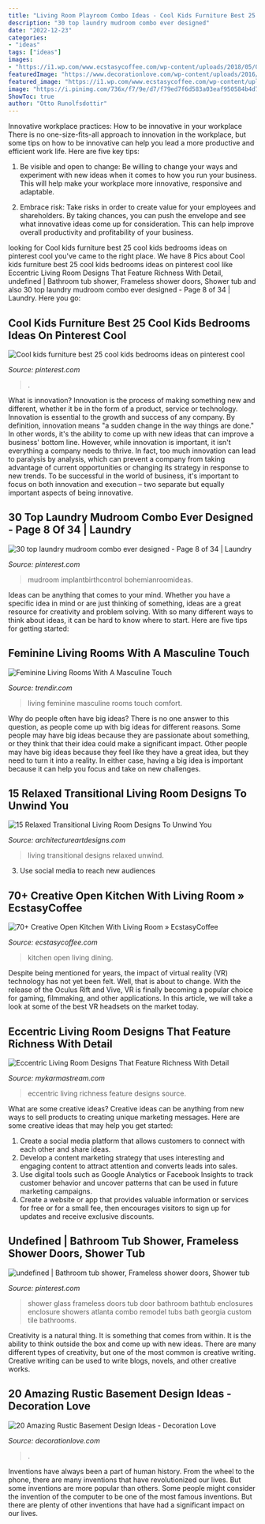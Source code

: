 ```yaml
---
title: "Living Room Playroom Combo Ideas - Cool Kids Furniture Best 25 Cool Kids Bedrooms Ideas On Pinterest Cool"
description: "30 top laundry mudroom combo ever designed"
date: "2022-12-23"
categories:
- "ideas"
tags: ["ideas"]
images:
- "https://i1.wp.com/www.ecstasycoffee.com/wp-content/uploads/2018/05/Open-Kitchen-with-Living-Room-5.jpg?resize=700%2C1050"
featuredImage: "https://www.decorationlove.com/wp-content/uploads/2016/06/Vintage-Rustic-Basement-Design.jpg"
featured_image: "https://i1.wp.com/www.ecstasycoffee.com/wp-content/uploads/2018/05/Open-Kitchen-with-Living-Room-5.jpg?resize=700%2C1050"
image: "https://i.pinimg.com/736x/f7/9e/d7/f79ed7f6d583a03eaf950584b4d73f97.jpg"
ShowToc: true
author: "Otto Runolfsdottir"
---
```



Innovative workplace practices: How to be innovative in your workplace
There is no one-size-fits-all approach to innovation in the workplace, but some tips on how to be innovative can help you lead a more productive and efficient work life. Here are five key tips:
1. Be visible and open to change: Be willing to change your ways and experiment with new ideas when it comes to how you run your business. This will help make your workplace more innovative, responsive and adaptable.

2. Embrace risk: Take risks in order to create value for your employees and shareholders. By taking chances, you can push the envelope and see what innovative ideas come up for consideration. This can help improve overall productivity and profitability of your business.


	

		
looking for Cool kids furniture best 25 cool kids bedrooms ideas on pinterest cool you've came to the right place. We have 8 Pics about Cool kids furniture best 25 cool kids bedrooms ideas on pinterest cool like Eccentric Living Room Designs That Feature Richness With Detail, undefined | Bathroom tub shower, Frameless shower doors, Shower tub and also 30 top laundry mudroom combo ever designed - Page 8 of 34 | Laundry. Here you go:
		
    
## Cool Kids Furniture Best 25 Cool Kids Bedrooms Ideas On Pinterest Cool

<img loading=lazy src="https://i.pinimg.com/736x/ed/c9/00/edc90002e5efd85d7864210e287cc87a.jpg" onerror="this.onerror=null;this.src='https://tse3.mm.bing.net/th?id=OIP.pdxY_4KuwdWROplioOru6gHaK-&amp;pid=15.1';" alt="Cool kids furniture best 25 cool kids bedrooms ideas on pinterest cool">

_Source: pinterest.com_

>. 

	

What is innovation?
Innovation is the process of making something new and different, whether it be in the form of a product, service or technology. Innovation is essential to the growth and success of any company. By definition, innovation means "a sudden change in the way things are done." In other words, it's the ability to come up with new ideas that can improve a business' bottom line.
However, while innovation is important, it isn't everything a company needs to thrive. In fact, too much innovation can lead to paralysis by analysis, which can prevent a company from taking advantage of current opportunities or changing its strategy in response to new trends. To be successful in the world of business, it's important to focus on both innovation and execution – two separate but equally important aspects of being innovative.

    
## 30 Top Laundry Mudroom Combo Ever Designed - Page 8 Of 34 | Laundry

<img loading=lazy src="https://i.pinimg.com/736x/99/6c/cf/996ccf35d85037f981bd49de7847ddea.jpg" onerror="this.onerror=null;this.src='https://tse1.mm.bing.net/th?id=OIP.m7tBFt7unDbGdwepUB0RkwHaJ3&amp;pid=15.1';" alt="30 top laundry mudroom combo ever designed - Page 8 of 34 | Laundry">

_Source: pinterest.com_

>mudroom implantbirthcontrol bohemianroomideas. 

	

Ideas can be anything that comes to your mind. Whether you have a specific idea in mind or are just thinking of something, ideas are a great resource for creativity and problem solving. With so many different ways to think about ideas, it can be hard to know where to start. Here are five tips for getting started: 

    
## Feminine Living Rooms With A Masculine Touch

<img loading=lazy src="https://cdn.trendir.com/wp-content/uploads/2018/11/masculine-comfort.jpg" onerror="this.onerror=null;this.src='https://tse4.mm.bing.net/th?id=OIP.Vus_LiQNaz0X_QExviatkgHaFj&amp;pid=15.1';" alt="Feminine Living Rooms With A Masculine Touch">

_Source: trendir.com_

>living feminine masculine rooms touch comfort. 

	

Why do people often have big ideas?
There is no one answer to this question, as people come up with big ideas for different reasons. Some people may have big ideas because they are passionate about something, or they think that their idea could make a significant impact. Other people may have big ideas because they feel like they have a great idea, but they need to turn it into a reality. In either case, having a big idea is important because it can help you focus and take on new challenges.

    
## 15 Relaxed Transitional Living Room Designs To Unwind You

<img loading=lazy src="https://www.architectureartdesigns.com/wp-content/uploads/2014/11/15-Relaxed-Transitional-Living-Room-Designs-To-Unwind-You-12-630x403.jpg" onerror="this.onerror=null;this.src='https://tse1.mm.bing.net/th?id=OIP.kDmaxl46A1lUfcIoSTy--AHaEv&amp;pid=15.1';" alt="15 Relaxed Transitional Living Room Designs To Unwind You">

_Source: architectureartdesigns.com_

>living transitional designs relaxed unwind. 

	

3. Use social media to reach new audiences

    
## 70+ Creative Open Kitchen With Living Room » EcstasyCoffee

<img loading=lazy src="https://i1.wp.com/www.ecstasycoffee.com/wp-content/uploads/2018/05/Open-Kitchen-with-Living-Room-5.jpg?resize=700%2C1050" onerror="this.onerror=null;this.src='https://tse4.mm.bing.net/th?id=OIP.E1MWcRP8CDP6NsMwcsIyDwHaLH&amp;pid=15.1';" alt="70+ Creative Open Kitchen With Living Room » EcstasyCoffee">

_Source: ecstasycoffee.com_

>kitchen open living dining. 

	

Despite being mentioned for years, the impact of virtual reality (VR) technology has not yet been felt. Well, that is about to change. With the release of the Oculus Rift and Vive, VR is finally becoming a popular choice for gaming, filmmaking, and other applications. In this article, we will take a look at some of the best VR headsets on the market today.

    
## Eccentric Living Room Designs That Feature Richness With Detail

<img loading=lazy src="https://mykarmastream.com/wp-content/uploads/2017/06/eccentric-living-room-11.jpg" onerror="this.onerror=null;this.src='https://tse3.mm.bing.net/th?id=OIP.ih4tIvwqFnZwCSWduSAyegHaJl&amp;pid=15.1';" alt="Eccentric Living Room Designs That Feature Richness With Detail">

_Source: mykarmastream.com_

>eccentric living richness feature designs source. 

	

What are some creative ideas?
Creative ideas can be anything from new ways to sell products to creating unique marketing messages. Here are some creative ideas that may help you get started: 
1. Create a social media platform that allows customers to connect with each other and share ideas. 
2. Develop a content marketing strategy that uses interesting and engaging content to attract attention and converts leads into sales. 
3. Use digital tools such as Google Analytics or Facebook Insights to track customer behavior and uncover patterns that can be used in future marketing campaigns. 
4. Create a website or app that provides valuable information or services for free or for a small fee, then encourages visitors to sign up for updates and receive exclusive discounts.

    
## Undefined | Bathroom Tub Shower, Frameless Shower Doors, Shower Tub

<img loading=lazy src="https://i.pinimg.com/736x/f7/9e/d7/f79ed7f6d583a03eaf950584b4d73f97.jpg" onerror="this.onerror=null;this.src='https://tse1.mm.bing.net/th?id=OIP.wpqHm2v5o5DdcYDTnIPIkwHaJ4&amp;pid=15.1';" alt="undefined | Bathroom tub shower, Frameless shower doors, Shower tub">

_Source: pinterest.com_

>shower glass frameless doors tub door bathroom bathtub enclosures enclosure showers atlanta combo remodel tubs bath georgia custom tile bathrooms. 

	

Creativity is a natural thing. It is something that comes from within. It is the ability to think outside the box and come up with new ideas. There are many different types of creativity, but one of the most common is creative writing. Creative writing can be used to write blogs, novels, and other creative works.

    
## 20 Amazing Rustic Basement Design Ideas - Decoration Love

<img loading=lazy src="https://www.decorationlove.com/wp-content/uploads/2016/06/Vintage-Rustic-Basement-Design.jpg" onerror="this.onerror=null;this.src='https://tse3.mm.bing.net/th?id=OIP.pcpD1RZUk6Vzo1kl4GV7sgHaLH&amp;pid=15.1';" alt="20 Amazing Rustic Basement Design Ideas - Decoration Love">

_Source: decorationlove.com_

>. 

	

Inventions have always been a part of human history. From the wheel to the phone, there are many inventions that have revolutionized our lives. But some inventions are more popular than others. Some people might consider the invention of the computer to be one of the most famous inventions. But there are plenty of other inventions that have had a significant impact on our lives.

